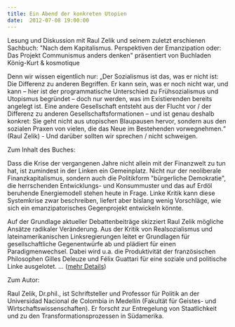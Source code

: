 ```yaml
---
title: Ein Abend der konkreten Utopien
date:  2012-07-08 19:00:00
---
```


Lesung und Diskussion mit Raul Zelik und seinem zuletzt erschienen Sachbuch: "Nach dem Kapitalismus. Perspektiven der Emanzipation oder: Das Projekt
Communismus anders denken" präsentiert von Buchladen König-Kurt &amp; kosmotique



Denn wir wissen eigentlich nur: „Der Sozialismus ist das, was er nicht
ist: Die Differenz zu anderen Begriffen. Er kann sein, was er noch nicht
war, und kann – hier ist der programmatische Unterschied zu
Frühsozialismus und Utopismus begründet – doch nur werden, was im
Existierenden bereits angelegt ist. Eine andere Gesellschaft entsteht aus
der Flucht vor / der Differenz zu anderen Gesellschaftsformationen – und
ist genau deshalb konkret: Sie geht nicht aus utopischen Blaupausen
hervor, sondern aus den sozialen Praxen von vielen, die das Neue im
Bestehenden vorwegnehmen.“ (Raul Zelik) - Und darüber sollten wir sprechen
/ nicht schweigen.


Zum Inhalt des Buches:

Dass die Krise der vergangenen Jahre nicht allein mit der Finanzwelt zu
tun hat, ist zumindest in der Linken ein Gemeinplatz. Nicht nur der
neoliberale Finanzkapitalismus, sondern auch die Politikform "bürgerliche
Demokratie", die herrschenden Entwicklungs- und Konsummuster und das auf
Erdöl beruhende Energiemodell stehen heute in Frage. Linke Kritik kann
diese Systemkrise zwar beschreiben, liefert aber bislang wenig Vorschläge,
wie sich ein emanzipatorisches Gegenprojekt entwickeln könnte.


Auf der Grundlage aktueller Debattenbeiträge skizziert Raul Zelik
mögliche Ansätze radikaler Veränderung. Aus der Kritik von Realsozialismus
und lateinamerikanischen Linksregierungen leitet er Grundlagen für
gesellschaftliche Gegenentwürfe ab und plädiert für einen
Paradigmenwechsel. Dabei wird u.a. die Produktivität der französischen
Philosophen Gilles Deleuze und Félix Guattari für eine soziale und
politische Linke ausgelotet. ... (<a href="http://www.raulzelik.net/buecher/24-nach-kapitalismus-perspektiven-emanzipation-communismus-anders-denken">mehr
Details</a>)




Zum Autor:

Raul Zelik, Dr.phil., ist Schriftsteller und Professor für Politik an
der Universidad Nacional de Colombia in Medellín (Fakultät für Geistes-
und Wirtschaftswissenschaften). Er forscht zur Entregelung von
Staatlichkeit und zu den Transformationsprozessen in Südamerika.


